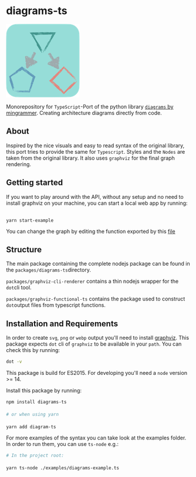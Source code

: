 # diagrams-ts

![logo](https://github.com/balles/diagrams-ts/raw/main/generated-assets/logo-small.png)

Monorepository for `TypeScript`-Port of the python library [`diagrams` by mingrammer](https://diagrams.mingrammer.com/).
Creating architecture diagrams directly from code.

## About

Inspired by the nice visuals and easy to read syntax of the original library, this port tries to provide the same for `Typescript`.
Styles and the `Nodes` are taken from the original library. It also uses `graphviz` for the final graph rendering.

## Getting started

If you want to play around with the API, without any setup and no need to install graphviz on your machine, you can start a local web app by running:

```

yarn start-example

```

You can change the graph by editing the function exported by this [file](examples/create-react-diagrams-ts/src/example-deployment.ts)

## Structure

The main package containing the complete nodejs package can be found in the `packages/diagrams-ts`directory.

`packages/graphviz-cli-renderer` contains a thin nodejs wrapper for the `dot`cli tool.

`packages/graphviz-functional-ts` contains the package used to construct `dot`output files from typescript functions.

## Installation and Requirements

In order to create `svg`, `png` or `webp` output you'll need to install [graphviz](https://graphviz.org/download/). This package expects `dot` cli of `graphviz` to be available in your `path`.
You can check this by running:

```sh
dot -v
```

This package is build for ES2015. For developing you'll need a `node` version >= 14.

Install this package by running:

```sh
npm install diagrams-ts

# or when using yarn

yarn add diagram-ts
```

For more examples of the syntax you can take look at the examples folder. In order to run them, you can use `ts-node` e.g.:

```sh
# In the project root:

yarn ts-node ./examples/diagrams-example.ts

```
